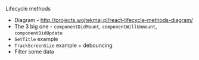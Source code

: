 Lifecycle methods

* Diagram - <http://projects.wojtekmaj.pl/react-lifecycle-methods-diagram/>
* The 3 big one - `componentDidMount`, `componentWillUnmount`, `componentDidUpdate`
* `SetTitle` example
* `TrackScreenSize` example + debouncing
* Filter some data
